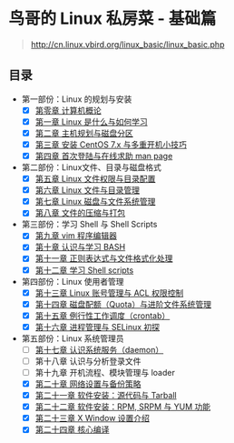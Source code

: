 # 鸟哥的 Linux 私房菜 - 基础篇

> <http://cn.linux.vbird.org/linux_basic/linux_basic.php>

## 目录

- 第一部份：Linux 的规划与安装
  - [x] [第零章 计算机概论](00_introduction_to_computer)
  - [x] [第一章 Linux 是什么与如何学习](01_what_is_linux_and_how_to_learn)
  - [x] [第二章 主机规划与磁盘分区](02_planning_and_partition)
  - [x] [第三章 安装 CentOS 7.x 与多重开机小技巧](03_install_centos_and_multi_os)
  - [x] [第四章 首次登陆与在线求助 man page](04_first_login_and_man)
- 第二部份：Linux文件、目录与磁盘格式
  - [x] [第五章 Linux 文件权限与目录配置](05_linux_file_permission)
  - [x] [第六章 Linux 文件与目录管理](06_linux_file_and_directory)
  - [x] [第七章 Linux 磁盘与文件系统管理](07_linux_filesystem)
  - [x] [第八章 文件的压缩与打包](08_file_compressing_packaging)
- 第三部份：学习 Shell 与 Shell Scripts
  - [x] [第九章 vim 程序编辑器](09_vim_editor)
  - [x] [第十章 认识与学习 BASH](10_learn_bash)
  - [x] [第十一章 正则表达式与文件格式化处理](11_regex_and_format)
  - [x] [第十二章 学习 Shell scripts](12_shell_scripts)
- 第四部份：Linux 使用者管理
  - [x] [第十三章 Linux 账号管理与 ACL 权限控制](13_account_and_acl)
  - [x] [第十四章 磁盘配额（Quota）与进阶文件系统管理](14_disk_quota_and_fs_management)
  - [x] [第十五章 例行性工作调度（crontab）](15_crontab)
  - [x] [第十六章 进程管理与 SELinux 初探](16_process_and_selinux)
- 第五部份：Linux 系统管理员
  - [ ] [第十七章 认识系统服务（daemon）](17_system_daemon)
  - [ ] 第十八章 认识与分析登录文件
  - [ ] 第十九章 开机流程、模块管理与 loader
  - [x] [第二十章 网络设置与备份策略](20_network_and_backup)
  - [x] [第二十一章 软件安装：源代码与 Tarball](21_pkg_source_code_and_tarball)
  - [x] [第二十二章 软件安装：RPM, SRPM 与 YUM 功能](22_pkg_rpm_srpm_and_yum)
  - [x] [第二十三章 X Window 设置介绍](23_x_window)
  - [x] [第二十四章 核心编译](24_kernel_compiling)
